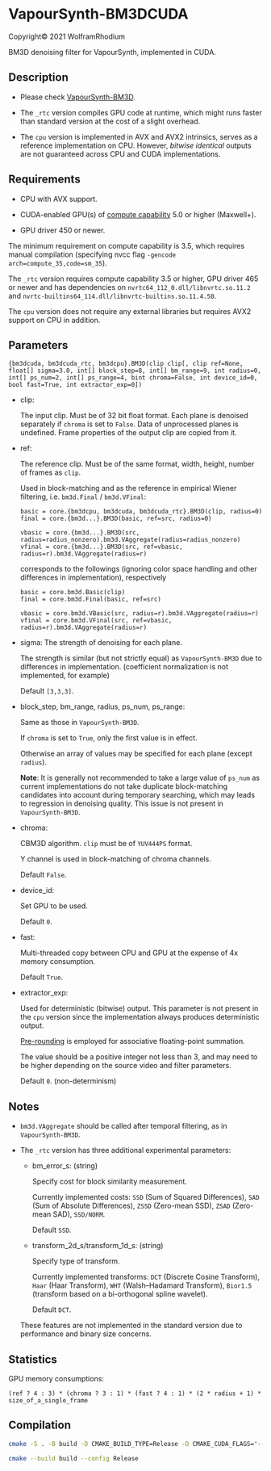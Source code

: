 # VapourSynth-BM3DCUDA

Copyright© 2021 WolframRhodium

BM3D denoising filter for VapourSynth, implemented in CUDA.

## Description

- Please check [VapourSynth-BM3D](https://github.com/HomeOfVapourSynthEvolution/VapourSynth-BM3D).

- The `_rtc` version compiles GPU code at runtime, which might runs faster than standard version at the cost of a slight overhead.

- The `cpu` version is implemented in AVX and AVX2 intrinsics, serves as a reference implementation on CPU. However, _bitwise identical_ outputs are not guaranteed across CPU and CUDA implementations.

## Requirements

- CPU with AVX support.

- CUDA-enabled GPU(s) of [compute capability](https://developer.nvidia.com/cuda-gpus) 5.0 or higher (Maxwell+).

- GPU driver 450 or newer.

The minimum requirement on compute capability is 3.5, which requires manual compilation (specifying nvcc flag `-gencode arch=compute_35,code=sm_35`).

The `_rtc` version requires compute capability 3.5 or higher, GPU driver 465 or newer and has dependencies on `nvrtc64_112_0.dll/libnvrtc.so.11.2` and `nvrtc-builtins64_114.dll/libnvrtc-builtins.so.11.4.50`.

The `cpu` version does not require any external libraries but requires AVX2 support on CPU in addition.

## Parameters

```python3
{bm3dcuda, bm3dcuda_rtc, bm3dcpu}.BM3D(clip clip[, clip ref=None, float[] sigma=3.0, int[] block_step=8, int[] bm_range=9, int radius=0, int[] ps_num=2, int[] ps_range=4, bint chroma=False, int device_id=0, bool fast=True, int extractor_exp=0])
```

- clip:

    The input clip. Must be of 32 bit float format. Each plane is denoised separately if `chroma` is set to `False`. Data of unprocessed planes is undefined. Frame properties of the output clip are copied from it.

- ref:

    The reference clip. Must be of the same format, width, height, number of frames as `clip`.

    Used in block-matching and as the reference in empirical Wiener filtering, i.e. `bm3d.Final` / `bm3d.VFinal`:

    ```python3
    basic = core.{bm3dcpu, bm3dcuda, bm3dcuda_rtc}.BM3D(clip, radius=0)
    final = core.{bm3d...}.BM3D(basic, ref=src, radius=0)

    vbasic = core.{bm3d...}.BM3D(src, radius=radius_nonzero).bm3d.VAggregate(radius=radius_nonzero)
    vfinal = core.{bm3d...}.BM3D(src, ref=vbasic, radius=r).bm3d.VAggregate(radius=r)
    ```

    corresponds to the followings (ignoring color space handling and other differences in implementation), respectively

    ```python3
    basic = core.bm3d.Basic(clip)
    final = core.bm3d.Final(basic, ref=src)

    vbasic = core.bm3d.VBasic(src, radius=r).bm3d.VAggregate(radius=r)
    vfinal = core.bm3d.VFinal(src, ref=vbasic, radius=r).bm3d.VAggregate(radius=r)
    ```

- sigma:
    The strength of denoising for each plane.

    The strength is similar (but not strictly equal) as `VapourSynth-BM3D` due to differences in implementation. (coefficient normalization is not implemented, for example)

    Default `[3,3,3]`.

- block_step, bm_range, radius, ps_num, ps_range:

    Same as those in `VapourSynth-BM3D`.

    If `chroma` is set to `True`, only the first value is in effect.

    Otherwise an array of values may be specified for each plane (except `radius`).

    **Note**: It is generally not recommended to take a large value of `ps_num` as current implementations do not take duplicate block-matching candidates into account during temporary searching, which may leads to regression in denoising quality. This issue is not present in `VapourSynth-BM3D`.

- chroma:

    CBM3D algorithm. `clip` must be of `YUV444PS` format.

    Y channel is used in block-matching of chroma channels.

    Default `False`.

- device_id:

    Set GPU to be used.

    Default `0`.

- fast:

    Multi-threaded copy between CPU and GPU at the expense of 4x memory consumption.

    Default `True`.

- extractor_exp:

    Used for deterministic (bitwise) output. This parameter is not present in the `cpu` version since the implementation always produces deterministic output.

    [Pre-rounding](https://ieeexplore.ieee.org/document/6545904) is employed for associative floating-point summation.

    The value should be a positive integer not less than 3, and may need to be higher depending on the source video and filter parameters.

    Default `0`. (non-determinism)

## Notes

- `bm3d.VAggregate` should be called after temporal filtering, as in `VapourSynth-BM3D`.

- The `_rtc` version has three additional experimental parameters:

    - bm_error_s: (string)

        Specify cost for block similarity measurement.

        Currently implemented costs: 
        `SSD` (Sum of Squared Differences), 
        `SAD` (Sum of Absolute Differences), 
        `ZSSD` (Zero-mean SSD), 
        `ZSAD` (Zero-mean SAD), 
        `SSD/NORM`.

        Default `SSD`.

    - transform_2d_s/transform_1d_s: (string)

        Specify type of transform.

        Currently implemented transforms: 
        `DCT` (Discrete Cosine Transform), 
        `Haar` (Haar Transform), 
        `WHT` (Walsh–Hadamard Transform), 
        `Bior1.5` (transform based on a bi-orthogonal spline wavelet).

        Default `DCT`.

    These features are not implemented in the standard version due to performance and binary size concerns.

## Statistics

GPU memory consumptions:

`(ref ? 4 : 3) * (chroma ? 3 : 1) * (fast ? 4 : 1) * (2 * radius + 1) * size_of_a_single_frame`

## Compilation
```bash
cmake -S . -B build -D CMAKE_BUILD_TYPE=Release -D CMAKE_CUDA_FLAGS="--threads 0 --use_fast_math -Wno-deprecated-gpu-targets" -D CMAKE_CUDA_ARCHITECTURES="50;61-real;75-real;86"

cmake --build build --config Release
```

